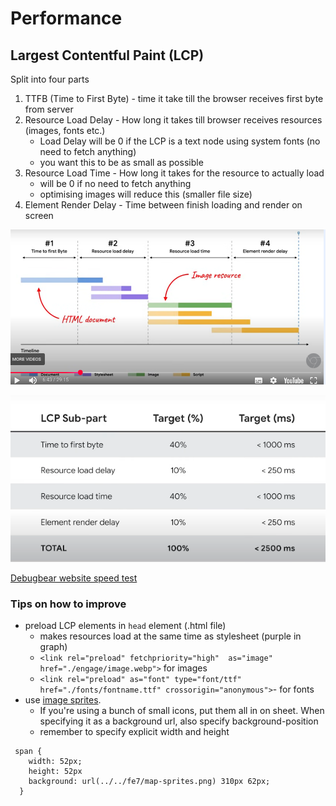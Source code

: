 Performance
========================
## Largest Contentful Paint (LCP)

Split into four parts

1. TTFB (Time to First Byte) - time it take till the browser receives first byte from server
2. Resource Load Delay - How long it takes till browser receives resources (images, fonts etc.)
    - Load Delay will be 0 if the LCP is a text node using system fonts (no need to fetch anything)
    - you want this to be as small as possible
3. Resource Load Time - How long it takes for the resource to actually load
     - will be 0 if no need to fetch anything
     - optimising images will reduce this (smaller file size)
4. Element Render Delay - Time between finish loading and render on screen


![Screenshot from 2025-08-09 18-06-27](../../media/Screenshot%20from%202025-08-09%2018-06-27.png)

![Screenshot from 2025-08-09 18-19-03](../../media/Screenshot%20from%202025-08-09%2018-19-03.png)

[Debugbear website speed test](https://www.debugbear.com/test/website-speed)

### Tips on how to improve

- preload LCP elements in `head` element (.html file) 
    - makes resources load at the same time as stylesheet (purple in graph)
    - `<link rel="preload" fetchpriority="high"  as="image" href="./engage/image.webp">` for images
    - `<link rel="preload" as="font" type="font/ttf" href="./fonts/fontname.ttf" crossorigin="anonymous">`- for fonts
- use [image sprites](https://www.w3schools.com/css/css_image_sprites.asp). 
    - If you're using a bunch of small icons, put them all in on sheet. When specifying it as a background url, also specify background-position
    - remember to specify explicit width and height
```
 span {
    width: 52px;
    height: 52px
    background: url(../../fe7/map-sprites.png) 310px 62px;
  }
```    


